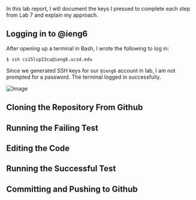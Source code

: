 In this lab report, I will document the keys I pressed to complete each step from Lab 7 and explain my approach.

## Logging in to @ieng6
After opening up a terminal in Bash, I wrote the following to log in:
```
$ ssh cs15lsp23cu@ieng6.ucsd.edu
```
Since we generated SSH keys for our `@ieng6` account in lab, I am not prompted for a password. The terminal logged in successfully.

![Image](https://raw.githubusercontent.com/yourcousinfrog/cse15l-lab-reports/main/assets/post-content/2023-05-19-lab-report-4/Step%204%20-%20Logging%20in.png)

## Cloning the Repository From Github

## Running the Failing Test

## Editing the Code

## Running the Successful Test

## Committing and Pushing to Github
